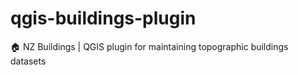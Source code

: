 # qgis-buildings-plugin
:house: NZ Buildings | QGIS plugin for maintaining topographic buildings datasets
